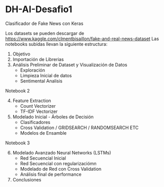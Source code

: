 # DH-AI-Desafio1
Clasificador de Fake News con Keras

Los datasets se pueden descargar de https://www.kaggle.com/clmentbisaillon/fake-and-real-news-dataset
Las notebooks subidas llevan la siguiente estructura:

1.  Objetivo
2.  Importación de Librerias 
3.  Análisis Preliminar de Dataset y Visualización de Datos
    *   Exploración
    *   Limpieza Inicial de datos
    *   Sentimental Analisis

Notebook 2

4.  Feature Extraction
    *   Count Vectorizer
    *   TF-IDF Vectorizer
5.  Modelado Inicial - Árboles de Decisión
    *   Clasificadores
    *   Cross Validation / GRIDSEARCH / RANDOMSEARCH ETC
    *   Modelos de Ensamble

Notebook 3
    
6.  Modelado Avanzado Neural Networks (LSTMs)
    *   Red Secuencial Inicial
    *   Red Secuencial con regularizaciómn 
    *   Modelado de Red con Cross Validation
    *   Análisis final de performance
7.  Conclusiones

